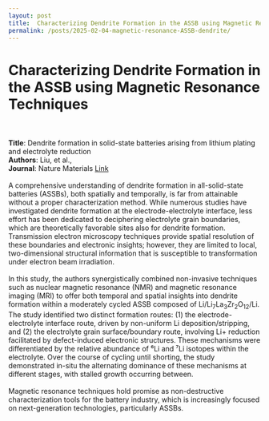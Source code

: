 ```yaml
---
layout: post
title:  Characterizing Dendrite Formation in the ASSB using Magnetic Resonance Techniques 
permalink: /posts/2025-02-04-magnetic-resonance-ASSB-dendrite/
---
```


<html>
  <body>
    <h1>Characterizing Dendrite Formation in the ASSB using Magnetic Resonance Techniques</h1>
    <br><br>
    <b>Title</b>: Dendrite formation in solid-state batteries arising from lithium plating and electrolyte reduction
    <br>
    <b>Authors</b>: Liu, et al.,
    <br>
    <b>Journal</b>: Nature Materials <a href="https://www.nature.com/articles/s41563-024-02094-6">Link</a>
    <br><br>
    A comprehensive understanding of dendrite formation in all-solid-state batteries (ASSBs), both spatially and temporally, is far from attainable without a proper characterization method. While numerous studies have investigated dendrite formation at the electrode-electrolyte interface, less effort has been dedicated to deciphering electrolyte grain boundaries, which are theoretically favorable sites also for dendrite formation. Transmission electron microscopy techniques provide spatial resolution of these boundaries and electronic insights; however, they are limited to local, two-dimensional structural information that is susceptible to transformation under electron beam irradiation.
    <br><br>
    In this study, the authors synergistically combined non-invasive techniques such as nuclear magnetic resonance (NMR) and magnetic resonance imaging (MRI) to offer both temporal and spatial insights into dendrite formation within a moderately cycled ASSB composed of Li/Li<sub>7</sub>La<sub>3</sub>Zr<sub>2</sub>O<sub>12</sub>/Li. The study identified two distinct formation routes: (1) the electrode-electrolyte interface route, driven by non-uniform Li deposition/stripping, and (2) the electrolyte grain surface/boundary route, involving Li+ reduction facilitated by defect-induced electronic structures. These mechanisms were differentiated by the relative abundance of ⁶Li and ⁷Li isotopes within the electrolyte. Over the course of cycling until shorting, the study demonstrated in-situ the alternating dominance of these mechanisms at different stages, with stalled growth occurring between.
    <br><br>
    Magnetic resonance techniques hold promise as non-destructive characterization tools for the battery industry, which is increasingly focused on next-generation technologies, particularly ASSBs.
    <br><br>
  </body>
</html>


